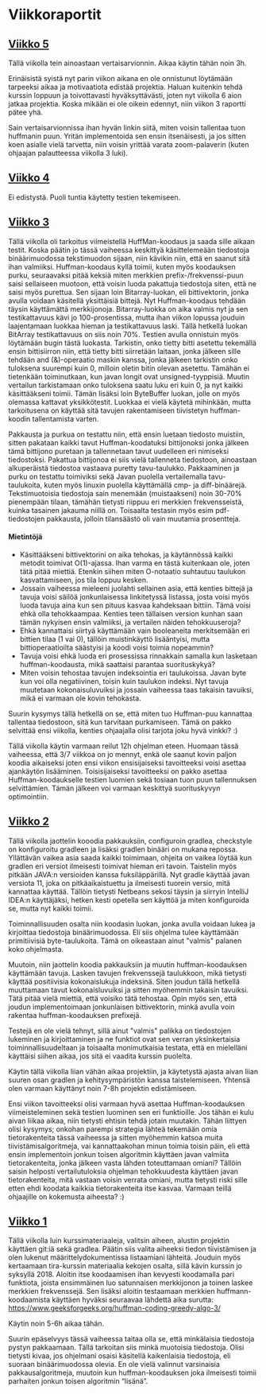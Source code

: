 # Viikkoraportit

## [Viikko 5](#viikko-5)
Tällä viikolla tein ainoastaan vertaisarvionnin. Aikaa käytin tähän noin 3h.

Erinäisistä syistä nyt parin viikon aikana en ole onnistunut löytämään tarpeeksi aikaa ja motivaatiota edistää projektia. Haluan kuitenkin tehdä kurssin loppuun ja toivottavasti hyväksyttävästi, joten nyt viikolla 6 aion jatkaa projektia. Koska mikään ei ole oikein edennyt, niin viikon 3 raportti pätee yhä.

Sain vertaisarvionnissa ihan hyvän linkin siitä, miten voisin tallentaa tuon huffmanin puun. Yritän implementoida sen ensin itsenäisesti, ja jos sitten koen asialle vielä tarvetta, niin voisin yrittää varata zoom-palaverin (kuten ohjaajan palautteessa viikolla 3 luki).  

## [Viikko 4](#viikko-4)
Ei edistystä. Puoli tuntia käytetty testien tekemiseen.

## [Viikko 3](#viikko-3)
Tällä viikolla oli tarkoitus viimeistellä HuffMan-koodaus ja saada sille aikaan testit. Koska päätin jo tässä vaiheessa keskittyä käsittelemeään tiedostoja binäärimuodossa tekstimuodon sijaan, niin kävikin niin, että en saanut sitä ihan valmiiksi. Huffman-koodaus kyllä toimii, kuten myös koodauksen purku, seuraavaksi pitää keksiä miten merkkien prefix-/frekvenssi-puun saisi sellaiseen muotoon, että voisin luoda pakattuja tiedostoja siten, että ne saisi myös purettua. Sen sijaan loin Bitarray-luokan, eli bittivektorin, jonka avulla voidaan käsitellä yksittäisiä bittejä. Nyt Huffman-koodaus tehdään täysin käyttämättä merkkijonoja. Bitarray-luokka on aika valmis nyt ja sen testikattavuus kävi jo 100-prosentissa, mutta ihan viikon lopussa jouduin laajentamaan luokkaa hieman ja testikattavuus laski. Tällä hetkellä luokan BitArray testikattavuus on siis noin 70%. Testien avulla onnistuin myös löytämään bugin tästä luokasta. Tarkistin, onko tietty bitti asetettu tekemällä ensin bittisiirron niin, että tietty bitti siirretään laitaan, jonka jälkeen sille tehdään and (&)-operaatio maskin kanssa, jonka jälkeen tarkistin onko tuloksena suurempi kuin 0, milloin oletin bitin olevan asetettu. Tämähän ei tietenkään toiminutkaan, kun javan longit ovat unsigned-tyyppisiä. Muutin vertailun tarkistamaan onko tuloksena saatu luku eri kuin 0, ja nyt kaikki käsittääkseni toimii. Tämän lisäksi loin ByteBuffer luokan, jolle on myös olemassa kattavat yksikkötestit. Luokkaa ei vielä käytetä mihinkään, mutta tarkoitusena on käyttää sitä tavujen rakentamiseen tiivistetyn huffman-koodin tallentamista varten.  

Pakkausta ja purkua on testattu niin, että ensin luetaan tiedosto muistiin, sitten pakataan kaikki tavut Huffman-koodatuksi bittijonoksi jonka jälkeen tämä bittijono puretaan ja tallennetaan tavut uudelleen eri nimiseksi tiedostoksi. Pakattua bittijonoa ei siis vielä tallenneta tiedostoon, ainoastaan alkuperäistä tiedostoa vastaava puretty tavu-taulukko. Pakkaaminen ja purku on testattu toimiviksi sekä Javan puolella vertailemalla tavu-taulukoita, kuten myös linuxin puolella käyttämällä cmp- ja diff-binäärejä. Tekstimuotoisia tiedostoja sain menemään (muistaakseni) noin 30-70% pienempään tilaan, tämähän tietysti riippuu eri merkkien frekvensseistä, kuinka tasainen jakauma niillä on. Toisaalta testasin myös esim pdf-tiedostojen pakkausta, jolloin tilansäästö oli vain muutamia prosentteja.  

#### Mietintöjä
* Käsittääkseni bittivektorini on aika tehokas, ja käytännössä kaikki metodit toimivat O(1)-ajassa. Ihan varma en tästä kuitenkaan ole, joten tätä pitää miettiä. Etenkin siihen miten O-notaatio suhtautuu taulukon kasvattamiseen, jos tila loppuu kesken.
* Jossain vaiheessa mieleeni juolahti sellainen asia, että kenties bittejä ja tavuja voisi säilöä jonkunlaisessa linkitetyssä listassa, josta voisi myös luoda tavuja aina kun sen pituus kasvaa kahdeksaan bittiin. Tämä voisi ehkä olla tehokkaampaa. Kenties teen tällaisen version kunhan saan tämän nykyisen ensin valmiiksi, ja vertailen näiden tehokkuuseroja?
* Ehkä kannattaisi siirtyä käyttämään vain booleaneita merkitsemään eri bittien tilaa (1 vai 0), tällöin muistinkäyttö lisääntyisi, mutta bittioperaatioilta säästyisi ja koodi voisi toimia nopeammin?
* Tavuja voisi ehkä luoda eri prosessissa rinnakkain samalla kun lasketaan huffman-koodausta, mikä saattaisi parantaa suorituskykyä?
* Miten voisin tehostaa tavujen indeksointia eri taulukoissa. Javan byte kun voi olla negatiivinen, toisin kuin taulukon indeksi. Nyt tavuja muutetaan kokonaisuluvuiksi ja jossain vaiheessa taas takaisin tavuiksi, mikä ei varmaan ole kovin tehokasta.  

Suurin kysymys tällä hetkellä on se, että miten tuo Huffman-puu kannattaa tallentaa tiedostoon, sitä kun tarvitaan purkamiseen. Tämä on pakko selvittää ensi viikolla, kenties ohjaajalla olisi tarjota joku hyvä vinkki? :)  


Tällä viikolla käytin varmaan reilut 12h ohjelman eteen. Huomaan tässä vaiheessa, että 3/7 viikkoa on jo mennyt, enkä ole saanut kovin paljon koodia aikaiseksi joten ensi viikon ensisijaiseksi tavoitteeksi voisi asettaa ajankäytön lisääminen. Toisisijaiseksi tavoitteeksi on pakko asettaa Huffman-koodaukselle testien luomien sekä tosiaan tuon puun tallennuksen selvittämien. Tämän jälkeen voi varmaan keskittyä suorituskyvyn optimointiin.  


## [Viikko 2](#viikko-2)
Tällä viikolla jaottelin kooodia pakkauksiin, configuroin gradlea, checkstyle on konfiguroitu gradleen ja lisäksi gradlen binääri on mukana repossa. Yllättävän vaikea asia saada kaikki toimimaan, ohjeita on vaikea löytää kun gradlen eri versiot ilmeisesti toimivat hieman eri tavoin. Taistelin myös pitkään JAVA:n versioiden kanssa fuksiläppärillä. Nyt gradle käyttää javan versiota 11, joka on pitkäaikaistuettu ja ilmeisesti tuorein versio, mitä kannattaa käyttää. Tällöin tietysti Netbeans sekosi täysin ja siirryin IntelliJ IDEA:n käyttäjäksi, hetken kesti opetella sen käyttöä ja miten konfiguroida se, mutta nyt kaikki toimii.  

Toiminnallisuuden osalta niin koodasin luokan, jonka avulla voidaan lukea ja kirjoittaa tiedostoja binäärimuodossa. Eli siis ohjelma tulee käyttämään primitiivisiä byte-taulukoita. Tämä on oikeastaan ainut "valmis" palanen koko ohjelmasta.  

Muutoin, niin jaottelin koodia pakkauksiin ja muutin huffman-koodauksen käyttämään tavuja. Lasken tavujen frekvenssejä taulukkoon, mikä tietysti käyttää positiivisia kokonaislukuja indeksinä. Siten joudun tällä hetkellä muuttamaan tavut kokonaisluvuiksi ja sitten myöhemmin takaisin tavuiksi. Tätä pitää vielä miettiä, että voisiko tätä tehostaa. Opin myös sen, että joudun implementoimaan jonkunlaisen bittivektorin, minkä avulla voin rakentaa huffman-koodauksen prefixejä.

Testejä en ole vielä tehnyt, sillä ainut "valmis" palikka on tiedostojen lukeminen ja kirjoittaminen ja ne funktiot ovat sen verran yksinkertaisia toiminnallisuudeltaan ja toisaalta monimutkaisia testata, että en mielelläni käyttäisi siihen aikaa, jos sitä ei vaadita kurssin puolelta.  

Käytin tällä viikolla liian vähän aikaa projektiin, ja käytetystä ajasta aivan liian suuren osan gradlen ja kehitysympäristön kanssa taistelemiseen. Yhtensä olen varmaan käyttänyt noin 7-8h projektin edistämiseen.

Ensi viikon tavoitteeksi olisi varmaan hyvä asettaa Huffman-koodauksen viimeisteleminen sekä testien luominen sen eri funktioille. Jos tähän ei kulu aivan liikaa aikaa, niin tietysti ehtisin tehdä jotain muutakin. Tähän liittyen olisi kysymys; onkohan parempi strategia lähteä tekemään omia tietorakenteita tässä vaiheessa ja sitten myöhemmin katsoa muita tiivistämisalgoritmeja, vai kannattaakohan minun toimia toisin päin, eli että ensin implementoin jonkun toisen algoritmin käyttäen javan valmiita tietorakenteita, jonka jälkeen vasta lähden toteuttamaan omiani? Tällöin saisin helposti vertailutuloksia ohjelman tehokkuudesta käyttäen javan tietorakenteita, mitä vastaan voisin verrata omiani, mutta tietysti riski sille etten ehdi koodata kaikkia tietorakenteita itse kasvaa. Varmaan teillä ohjaajille on kokemusta aiheesta? :)

## [Viikko 1](#viikko-1)
Tällä viikolla luin kurssimateriaaleja, valitsin aiheen, alustin projektin käyttäen git:iä sekä gradlea. Päätin siis valita aiheeksi tiedon tiivistämisen ja olen lukenut määrittelydokumentissa listaamiani lähteitä. Jouduin myös kertaamaan tira-kurssin materiaalia kekojen osalta, sillä kävin kurssin jo syksyllä 2018. Aloitin itse koodaamisen ihan kevyesti koodamalla pari funktiota, joista ensimmäinen luo satunnaisen merkkijonon ja toinen laskee merkkien frekvenssejä. Sen lisäksi aloitin testaamaan merkkien huffmann-koodaamista käyttäen hyväksi seuraavaa lähdettä aika surutta: https://www.geeksforgeeks.org/huffman-coding-greedy-algo-3/

Käytin noin 5-6h aikaa tähän.

Suurin epäselvyys tässä vaiheessa taitaa olla se, että minkälaisia tiedostoja pystyn pakkaamaan. Tällä tarkoitan siis minkä muotoisia tiedostoja. Olisi tietysti kivaa, jos ohjelmani osaisi käsitellä kaikenlaisia tiedostoja, eli suoraan binäärimuodossa olevia. En ole vielä valinnut varsinaisia pakkausalgoritmeja, muutoin kun huffman-koodauksen joka ilmeisesti toimii parhaiten jonkun toisen algoritmin “lisänä”. 

